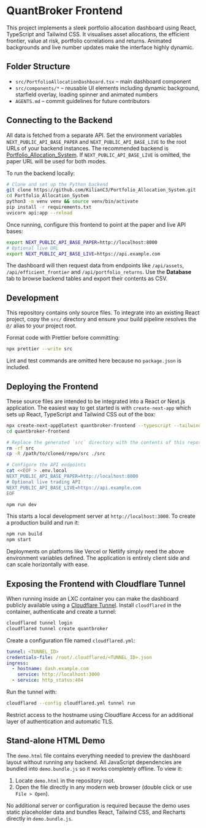 # QuantBroker Frontend

This project implements a sleek portfolio allocation dashboard using React, TypeScript and Tailwind CSS.
It visualises asset allocations, the efficient frontier, value at risk, portfolio correlations and returns.
Animated backgrounds and live number updates make the interface highly dynamic.

## Folder Structure

- `src/PortfolioAllocationDashboard.tsx` – main dashboard component
- `src/components/*` – reusable UI elements including dynamic background,
  starfield overlay, loading spinner and animated numbers
- `AGENTS.md` – commit guidelines for future contributors

## Connecting to the Backend

All data is fetched from a separate API. Set the environment variables
`NEXT_PUBLIC_API_BASE_PAPER` and `NEXT_PUBLIC_API_BASE_LIVE` to the root URLs of
your backend instances. The recommended backend is
[Portfolio_Allocation_System](https://github.com/KilianC3/Portfolio_Allocation_System).
If `NEXT_PUBLIC_API_BASE_LIVE` is omitted, the paper URL will be used for both
modes.

To run the backend locally:

```bash
# Clone and set up the Python backend
git clone https://github.com/KilianC3/Portfolio_Allocation_System.git
cd Portfolio_Allocation_System
python3 -m venv venv && source venv/bin/activate
pip install -r requirements.txt
uvicorn api:app --reload
```

Once running, configure this frontend to point at the paper and live API bases:

```bash
export NEXT_PUBLIC_API_BASE_PAPER=http://localhost:8000
# Optional live URL
export NEXT_PUBLIC_API_BASE_LIVE=https://api.example.com
```

The dashboard will then request data from endpoints like `/api/assets`,
`/api/efficient_frontier` and `/api/portfolio_returns`.
Use the **Database** tab to browse backend tables and export their contents as CSV.

## Development

This repository contains only source files. To integrate into an existing React
project, copy the `src/` directory and ensure your build pipeline resolves the
`@/` alias to your project root.

Format code with Prettier before committing:

```bash
npx prettier --write src
```

Lint and test commands are omitted here because no `package.json` is included.

## Deploying the Frontend

These source files are intended to be integrated into a React or Next.js
application. The easiest way to get started is with `create-next-app` which
sets up React, TypeScript and Tailwind CSS out of the box:

```bash
npx create-next-app@latest quantbroker-frontend --typescript --tailwind
cd quantbroker-frontend

# Replace the generated `src` directory with the contents of this repository
rm -rf src
cp -R /path/to/cloned/repo/src ./src

# Configure the API endpoints
cat <<EOF > .env.local
NEXT_PUBLIC_API_BASE_PAPER=http://localhost:8000
# Optional live trading API
NEXT_PUBLIC_API_BASE_LIVE=https://api.example.com
EOF

npm run dev
```

This starts a local development server at `http://localhost:3000`. To create a
production build and run it:

```bash
npm run build
npm start
```

Deployments on platforms like Vercel or Netlify simply need the above
environment variables defined. The application is entirely client side and can
scale horizontally with ease.

## Exposing the Frontend with Cloudflare Tunnel

When running inside an LXC container you can make the dashboard publicly
available using a [Cloudflare Tunnel](https://developers.cloudflare.com/cloudflare-one/connections/connect-apps/). Install `cloudflared` in the
container, authenticate and create a tunnel:

```bash
cloudflared tunnel login
cloudflared tunnel create quantbroker
```

Create a configuration file named `cloudflared.yml`:

```yaml
tunnel: <TUNNEL_ID>
credentials-file: /root/.cloudflared/<TUNNEL_ID>.json
ingress:
  - hostname: dash.example.com
    service: http://localhost:3000
  - service: http_status:404
```

Run the tunnel with:

```bash
cloudflared --config cloudflared.yml tunnel run
```

Restrict access to the hostname using Cloudflare Access for an additional layer
of authentication and automatic TLS.

## Stand-alone HTML Demo

The `demo.html` file contains everything needed to preview the dashboard layout
without running any backend. All JavaScript dependencies are bundled into
`demo.bundle.js` so it works completely offline. To view it:

1. Locate `demo.html` in the repository root.
2. Open the file directly in any modern web browser (double click or use
   `File > Open`).

No additional server or configuration is required because the demo uses static
placeholder data and bundles React, Tailwind CSS, and Recharts directly in
`demo.bundle.js`.
